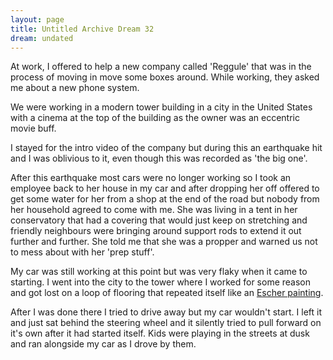 ```yaml
---
layout: page
title: Untitled Archive Dream 32
dream: undated
---
```


At work, I offered to help a new company called 'Reggule' that was in the process of moving in move some boxes around. While working, they asked me about a new phone system.

We were working in a modern tower building in a city in the United States with a cinema at the top of the building as the owner was an eccentric movie buff.

I stayed for the intro video of the company but during this an earthquake hit and I was oblivious to it, even though this was recorded as 'the big one'.

After this earthquake most cars were no longer working so I took an employee <!-- AH --> back to her house in my car and after dropping her off offered to get some water for her from a shop at the end of the road but nobody from her household agreed to come with me. She was living in a tent in her conservatory that had a covering that would just keep on stretching and friendly neighbours were bringing around support rods to extend it out further and further. She told me that she was a propper and warned us not to mess about with her 'prep stuff'.

My car was still working at this point but was very flaky when it came to starting. I went into the city to the tower where I worked for some reason and got lost on a loop of flooring that repeated itself like an <a href="https://www.google.co.uk/search?tbm=isch&q=escher%20painting">Escher painting</a>.

After I was done there I tried to drive away but my car wouldn't start. I left it and just sat behind the steering wheel and it silently tried to pull forward on it's own after it had started itself. Kids were playing in the streets at dusk and ran alongside my car as I drove by them.
